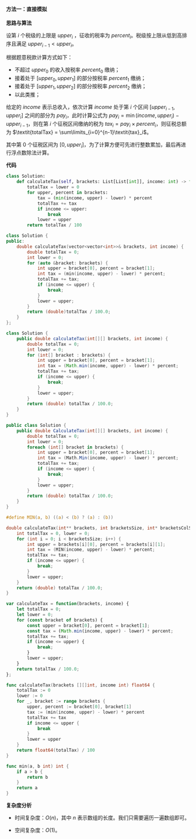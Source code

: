 #### 方法一：直接模拟

**思路与算法**

设第 $i$ 个税级的上限是 $\textit{upper}_i$ ，征收的税率为 $\textit{percent}_i$。税级按上限从低到高排序且满足 $\textit{upper}_{i-1} < \textit{upper}_i$。

根据题意税款计算方式如下：
+ 不超过 $\textit{upper}_0$ 的收入按税率 $\textit{percent}_0$ 缴纳；
+ 接着处于 $[\textit{upper}_0,\textit{upper}_1]$ 的部分按税率 $\textit{percent}_1$ 缴纳；
+ 接着处于 $[\textit{upper}_1,\textit{upper}_2]$ 的部分按税率 $\textit{percent}_2$ 缴纳；
+ 以此类推；
  
给定的 $\textit{income}$ 表示总收入，依次计算 $\textit{income}$ 处于第 $i$ 个区间 $[\textit{upper}_{i-1},\textit{upper}_i]$ 之间的部分为 $\textit{pay}_i$，此时计算公式为 $\textit{pay}_i = \min(\textit{income},\textit{upper}_i) - \textit{upper}_{i-1}$，则在第 $i$ 个征税区间缴纳的税为 $\textit{tax}_i = \textit{pay}_i \times \textit{percent}_i$，则征税总额为 $\textit{totalTax} = \sum\limits_{i=0}^{n-1}\textit{tax}_i$。

其中第 $0$ 个征税区间为 $[0,\textit{upper}_i]$，为了计算方便可先进行整数累加，最后再进行浮点数除法计算。

**代码**

```Python [sol1-Python3]
class Solution:
    def calculateTax(self, brackets: List[List[int]], income: int) -> float:
        totalTax = lower = 0
        for upper, percent in brackets:
            tax = (min(income, upper) - lower) * percent
            totalTax += tax
            if income <= upper:
                break
            lower = upper
        return totalTax / 100
```

```C++ [sol1-C++]
class Solution {
public:
    double calculateTax(vector<vector<int>>& brackets, int income) {
        double totalTax = 0;
        int lower = 0;
        for (auto &bracket: brackets) {
            int upper = bracket[0], percent = bracket[1];
            int tax = (min(income, upper) - lower) * percent;
            totalTax += tax;
            if (income <= upper) {
                break;
            }
            lower = upper;
        }
        return (double)totalTax / 100.0;
    }
};
```

```Java [sol1-Java]
class Solution {
    public double calculateTax(int[][] brackets, int income) {
        double totalTax = 0;
        int lower = 0;
        for (int[] bracket : brackets) {
            int upper = bracket[0], percent = bracket[1];
            int tax = (Math.min(income, upper) - lower) * percent;
            totalTax += tax;
            if (income <= upper) {
                break;
            }
            lower = upper;
        }
        return (double) totalTax / 100.0;
    }
}
```

```C# [sol1-C#]
public class Solution {
    public double CalculateTax(int[][] brackets, int income) {
        double totalTax = 0;
        int lower = 0;
        foreach (int[] bracket in brackets) {
            int upper = bracket[0], percent = bracket[1];
            int tax = (Math.Min(income, upper) - lower) * percent;
            totalTax += tax;
            if (income <= upper) {
                break;
            }
            lower = upper;
        }
        return (double) totalTax / 100.0;
    }
}
```

```C [sol1-C]
#define MIN(a, b) ((a) < (b) ? (a) : (b))

double calculateTax(int** brackets, int bracketsSize, int* bracketsColSize, int income) {
    int totalTax = 0, lower = 0;
    for (int i = 0; i < bracketsSize; i++) {
        int upper = brackets[i][0], percent = brackets[i][1];
        int tax = (MIN(income, upper) - lower) * percent;
        totalTax += tax;
        if (income <= upper) {
            break;
        }
        lower = upper;
    }
    return (double) totalTax / 100.0;
}
```

```JavaScript [sol1-JavaScript]
var calculateTax = function(brackets, income) {
    let totalTax = 0;
    let lower = 0;
    for (const bracket of brackets) {
        const upper = bracket[0], percent = bracket[1];
        const tax = (Math.min(income, upper) - lower) * percent;
        totalTax += tax;
        if (income <= upper) {
            break;
        }
        lower = upper;
    }
    return totalTax / 100.0;
};
```

```go [sol1-Golang]
func calculateTax(brackets [][]int, income int) float64 {
    totalTax := 0
    lower := 0
    for _, bracket := range brackets {
        upper, percent := bracket[0], bracket[1]
        tax := (min(income, upper) - lower) * percent
        totalTax += tax
        if income <= upper {
            break
        }
        lower = upper
    }
    return float64(totalTax) / 100
}

func min(a, b int) int {
    if a > b {
        return b
    }
    return a
}
```

**复杂度分析**

- 时间复杂度：$O(n)$，其中 $n$ 表示数组的长度。我们只需要遍历一遍数组即可。

- 空间复杂度：$O(1)$。